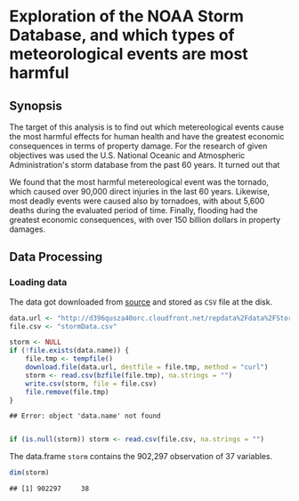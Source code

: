 


Exploration of the NOAA Storm Database, and which types of meteorological events are most harmful
========================================================================================

## Synopsis

The target of this analysis is to find out which metereological events cause the most harmful effects for human health and have the greatest economic consequences in terms of property damage. For the research of given objectives was used the U.S. National Oceanic and Atmospheric Administration's storm database from the past 60 years. It turned out that 

We found that the most harmful metereological event was the tornado, which caused over 90,000 direct injuries in the last 60 years. Likewise, most deadly events were caused also by tornadoes, with about 5,600 deaths during the evaluated period of time. Finally, flooding had the greatest economic consequences, with over 150 billion dollars in property damages.

## Data Processing

### Loading data

The data got downloaded from [source](https://d396qusza40orc.cloudfront.net/repdata%2Fdata%2FStormData.csv.bz2) and stored as `CSV` file at the disk.


```r
data.url <- "http://d396qusza40orc.cloudfront.net/repdata%2Fdata%2FStormData.csv.bz2"
file.csv <- "stormData.csv"

storm <- NULL
if (!file.exists(data.name)) {
    file.tmp <- tempfile()
    download.file(data.url, destfile = file.tmp, method = "curl")
    storm <- read.csv(bzfile(file.tmp), na.strings = "")
    write.csv(storm, file = file.csv)
    file.remove(file.tmp)
}
```

```
## Error: object 'data.name' not found
```

```r

if (is.null(storm)) storm <- read.csv(file.csv, na.strings = "")
```


The data.frame `storm` contains the 902,297 observation of 37 variables.

```r
dim(storm)
```

```
## [1] 902297     38
```


